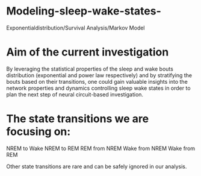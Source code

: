 # Modeling-sleep-wake-states-
Exponentialdistribution/Survival Analysis/Markov Model

# Aim of the current investigation
By leveraging the statistical properties of the sleep and wake bouts distribution (exponential and power law respectively) and by stratifying the bouts based on their transitions, one could gain valuable insights into the network properties and dynamics controlling sleep wake states in order to plan the next step of neural circuit-based investigation.

# The state transitions we are focusing on:
NREM to Wake
NREM to REM
REM from NREM
Wake from NREM
Wake from REM

Other state transitions are rare and can be safely ignored in our analysis.
